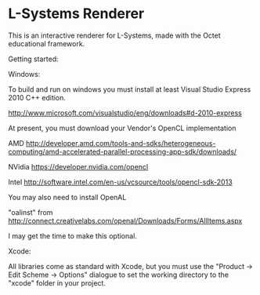 L-Systems Renderer
==================

This is an interactive renderer for L-Systems, made with the Octet educational
framework.

Getting started:

Windows:

To build and run on windows you must install at least Visual
Studio Express 2010 C++ edition.

http://www.microsoft.com/visualstudio/eng/downloads#d-2010-express

At present, you must download your Vendor's OpenCL implementation

AMD
http://developer.amd.com/tools-and-sdks/heterogeneous-computing/amd-accelerated-parallel-processing-app-sdk/downloads/

NVidia
https://developer.nvidia.com/opencl

Intel
http://software.intel.com/en-us/vcsource/tools/opencl-sdk-2013

You may also need to install OpenAL

"oalinst" from
http://connect.creativelabs.com/openal/Downloads/Forms/AllItems.aspx

I may get the time to make this optional.


Xcode:

All libraries come as standard with Xcode, but you must use the
"Product -> Edit Scheme -> Options" dialogue to set the working directory
to the "xcode" folder in your project.
